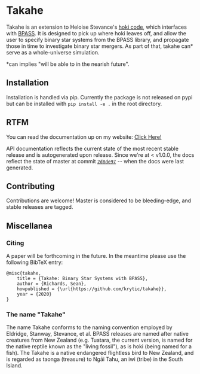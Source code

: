 # Takahe

Takahe is an extension to Heloise Stevance's [hoki code](http://github.com/HeloiseS/hoki), which interfaces with [BPASS](bpass.auckland.ac.nz). It is designed to pick up where hoki leaves off, and allow the user to specify binary star systems from the BPASS library, and propagate those in time to investigate binary star mergers. As part of that, takahe can\* serve as a whole-universe simulation.

\*can implies "will be able to in the nearish future".

## Installation

Installation is handled via pip. Currently the package is not released on pypi but can be installed with `pip install -e .` in the root directory.

## RTFM

You can read the documentation up on my website: [Click Here!](https://krytic.github.io/Takahe/index.html)

API documentation reflects the current state of the most recent stable release and is autogenerated upon release. Since we're at < v1.0.0, the docs reflect the state of master at commit [`2d8de97`](https://github.com/Krytic/Takahe/commit/2d8de97c80d43ac518cc82196ffd26bf4772a7b1) -- when the docs were last generated.

## Contributing

Contributions are welcome! Master is considered to be bleeding-edge, and stable releases are tagged.

## Miscellanea

### Citing

A paper will be forthcoming in the future. In the meantime please use the following BibTeX entry:

	@misc{takahe,
		title = {Takahe: Binary Star Systems with BPASS},
		author = {Richards, Sean},
		howpublished = {\url{https://github.com/krytic/takahe}},
		year = {2020}
	}

### The name "Takahe"

The name Takahe conforms to the naming convention employed by Eldridge, Stanway, Stevance, et al. BPASS releases are named after native creatures from New Zealand (e.g. Tuatara, the current version, is named for the native reptile known as the "living fossil"), as is hoki (being named for a fish). The Takahe is a native endangered flightless bird to New Zealand, and is regarded as taonga (treasure) to Ngāi Tahu, an iwi (tribe) in the South Island.